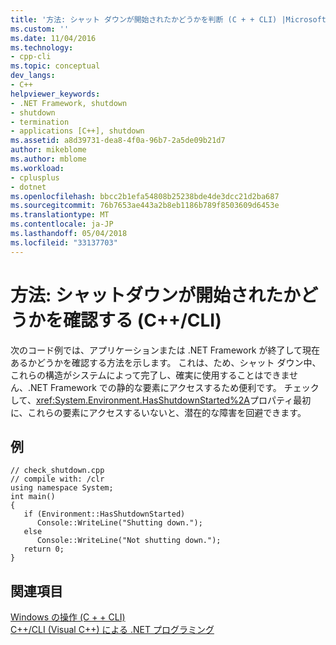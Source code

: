 ```yaml
---
title: '方法: シャット ダウンが開始されたかどうかを判断 (C + + CLI) |Microsoft ドキュメント'
ms.custom: ''
ms.date: 11/04/2016
ms.technology:
- cpp-cli
ms.topic: conceptual
dev_langs:
- C++
helpviewer_keywords:
- .NET Framework, shutdown
- shutdown
- termination
- applications [C++], shutdown
ms.assetid: a8d39731-dea8-4f0a-96b7-2a5de09b21d7
author: mikeblome
ms.author: mblome
ms.workload:
- cplusplus
- dotnet
ms.openlocfilehash: bbcc2b1efa54808b25238bde4de3dcc21d2ba687
ms.sourcegitcommit: 76b7653ae443a2b8eb1186b789f8503609d6453e
ms.translationtype: MT
ms.contentlocale: ja-JP
ms.lasthandoff: 05/04/2018
ms.locfileid: "33137703"
---
```

# <a name="how-to-determine-if-shutdown-has-started-ccli"></a>方法: シャットダウンが開始されたかどうかを確認する (C++/CLI)
次のコード例では、アプリケーションまたは .NET Framework が終了して現在あるかどうかを確認する方法を示します。 これは、ため、シャット ダウン中、これらの構造がシステムによって完了し、確実に使用することはできません、.NET Framework での静的な要素にアクセスするため便利です。 チェックして、<xref:System.Environment.HasShutdownStarted%2A>プロパティ最初に、これらの要素にアクセスするいないと、潜在的な障害を回避できます。  
  
## <a name="example"></a>例  
  
```  
// check_shutdown.cpp  
// compile with: /clr  
using namespace System;  
int main()   
{  
   if (Environment::HasShutdownStarted)  
      Console::WriteLine("Shutting down.");  
   else  
      Console::WriteLine("Not shutting down.");  
   return 0;  
}  
```  
  
## <a name="see-also"></a>関連項目  
 [Windows の操作 (C + + CLI)](../dotnet/windows-operations-cpp-cli.md)   
 [C++/CLI (Visual C++) による .NET プログラミング](../dotnet/dotnet-programming-with-cpp-cli-visual-cpp.md)